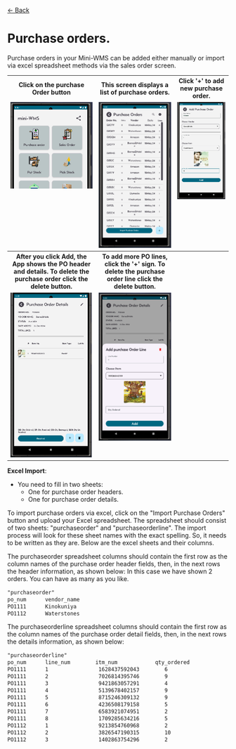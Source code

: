 [← Back](README.md)

# Purchase orders.

Purchase orders in your Mini-WMS can be added either manually or import via excel spreadsheet methods via the sales order screen.

<table>
  <tr>
    <th>Click on the purchase Order button</th>
    <th>This screen displays a list of purchase orders.</th>
    <th>Click '+' to add new purchase order.</th>
  </tr>
  <tr>
    <td style="vertical-align: top;">
      <img src="asset/purchaseOrderButton.png" alt="Step 1">
    </td>
    <td style="vertical-align: top;">
      <img src="asset/purchaseOrderScreen1.png" alt="Step 2">
    </td>
    <td style="vertical-align: top;">
      <img src="asset/purchaseOrderScreen2.png" alt="Step 2">
    </td>
  </tr>
  <tr>
    <th>After you click Add, the App shows the PO header and details. To delete the purchase order click the delete button.</th>
    <th>To add more PO lines, click the '+' sign. To delete the purchase order line click the delete button.</th>
    <th></th>
  </tr>
  <tr>
    <td style="vertical-align: top;">
      <img src="asset/purchaseOrderScreen3.png" alt="Step 1">
    </td>
    <td style="vertical-align: top;">
      <img src="asset/purchaseOrderScreen4.png" alt="Step 2">
    </td>
    <td style="vertical-align: top;">
    </td>
  </tr>
</table>

**Excel Import**:  
- You need to fill in two sheets:  
  - One for purchase order headers.  
  - One for purchase order details.
    
To import purchase orders via excel, click on the "Import Purchase Orders" button and upload your Excel spreadsheet.
The spreadsheet should consist of two sheets: "purchaseorder" and "purchaseorderline". The import process will look for these sheet names with the exact spelling.
So, it needs to be written as they are. Below are the excel sheets and their columns.

The purchaseorder spreadsheet columns should contain the first row as the column names of the purchase order header fields, then, in the next rows the header information, as shown below:
In this case we have shown 2 orders. You can have as many as you like.

```
"purchaseorder"
po_num      vendor_name
PO1111      Kinokuniya
PO1112      Waterstones
```

The purchaseorderline spreadsheet columns should contain the first row as the column names of the purchase order detail fields, then, in the next rows the details information, as shown below:

```
"purchaseorderline"
po_num      line_num        itm_num            qty_ordered
PO1111      1                1628437592043        6
PO1111      2                7026814395746        9
PO1111      3                9421863057291        4
PO1111      4                5139678402157        9
PO1111      5                8715246309132        9
PO1111      6                4236508179158        5
PO1111      7                6583921074951        2
PO1111      8                1709285634216        5
PO1112      1                9213854760968        2
PO1112      2                3826547190315        10
PO1112      3                1402863754296        2
```

